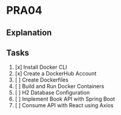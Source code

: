 # PRA04

## Explanation




## Tasks

1. [x] Install Docker CLI
2. [x] Create a DockerHub Account
3. [ ] Create Dockerfiles
4. [ ] Build and Run Docker Containers
5. [ ] H2 Database Configuration
6. [ ] Implement Book API with Spring Boot
7. [ ] Consume API with React using Axios

